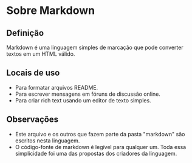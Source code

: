 # Sobre Markdown

## Definição

Markdown é uma linguagem simples de marcação que pode converter textos em um HTML válido.

## Locais de uso

* Para formatar arquivos README.
* Para escrever mensagens em fóruns de discussão online.
* Para criar rich text usando um editor de texto simples.

## Observações

* Este arquivo e os outros que fazem parte da pasta "markdown" são escritos nesta linguagem.
* O código-fonte de markdown é legível para qualquer um. Toda essa simplicidade foi uma das propostas dos criadores da linguagem.